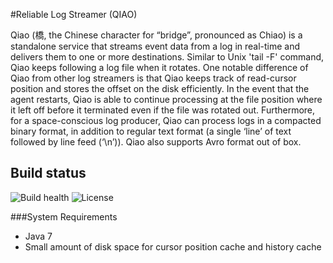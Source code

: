 #Reliable Log Streamer (QIAO)

Qiao (橋, the Chinese character for “bridge”, pronounced as Chiao) is a standalone service that streams event data from a log in real-time and delivers them to one or more destinations. Similar to Unix 'tail -F' command, Qiao keeps following a log file when it rotates. One notable difference of Qiao from other log streamers is that Qiao keeps track of read-cursor position and stores the offset on the disk efficiently. In the event that the agent restarts, Qiao is able to continue processing at the file position where it left off before it terminated even if the file was rotated out. Furthermore, for a space-conscious log producer, Qiao can process logs in a compacted binary format, in addition to regular text format (a single ‘line’ of text followed by line feed (‘\n’)). Qiao also supports Avro format out of box.

## Build status

![Build health](https://travis-ci.org/aol/qiao.svg)
![License](http://img.shields.io/badge/license-APACHE2-blue.svg)

###System Requirements
* Java 7
* Small amount of disk space for cursor position cache and history cache


